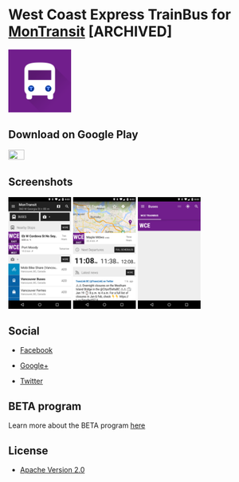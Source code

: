# West Coast Express TrainBus for [MonTransit](https://github.com/mtransitapps/mtransit-for-android) [ARCHIVED]

<img width="25%" height="25%" src="https://raw.githubusercontent.com/mtransitapps/ca-west-coast-express-bus-android/master/pub/hi-res-app-icon.png"/>

## Download on Google Play

<a href="https://play.google.com/store/apps/details?id=org.mtransit.android.ca_west_coast_express_bus"><img width="25%" height="25%" src="https://play.google.com/intl/en_us/badges/images/apps/en-play-badge.png"/></a>

## Screenshots

<img width="25%" height="25%" src="https://raw.githubusercontent.com/mtransitapps/ca-west-coast-express-bus-android/master/pub/screenshot-phone-1.png"/>
<img width="25%" height="25%" src="https://raw.githubusercontent.com/mtransitapps/ca-west-coast-express-bus-android/master/pub/screenshot-phone-2.png"/>
<img width="25%" height="25%" src="https://raw.githubusercontent.com/mtransitapps/ca-west-coast-express-bus-android/master/pub/screenshot-phone-3.png"/>

## Social

* [Facebook](https://www.facebook.com/MonTransit)

* [Google+](http://gplus.to/MonTransit/)

* [Twitter](https://twitter.com/montransit)

## BETA program

Learn more about the BETA program [here](https://github.com/mtransitapps/mtransit-for-android/wiki/BETA)

## License

* [Apache Version 2.0](http://www.apache.org/licenses/LICENSE-2.0.html)
